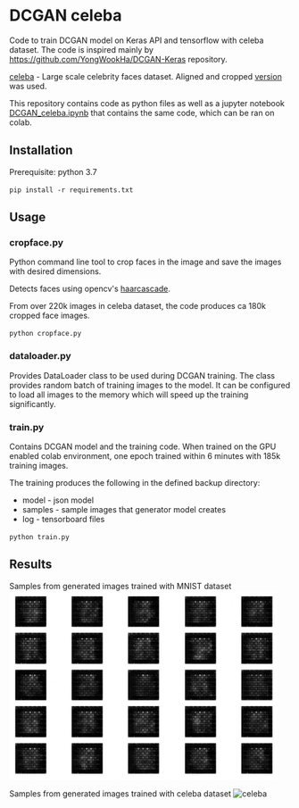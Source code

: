 # DCGAN celeba
Code to train DCGAN model on Keras API and tensorflow with celeba dataset. The code is inspired mainly by https://github.com/YongWookHa/DCGAN-Keras repository.

[celeba](http://mmlab.ie.cuhk.edu.hk/projects/CelebA.html) - Large scale celebrity faces dataset. Aligned and cropped [version](https://drive.google.com/drive/folders/0B7EVK8r0v71pTUZsaXdaSnZBZzg) was used.

This repository contains code as python files as well as a jupyter notebook [DCGAN_celeba.ipynb](DCGAN_celeba.ipynb) that contains the same code, which can be ran on colab.

## Installation
Prerequisite: python 3.7

`pip install -r requirements.txt`

## Usage

### cropface.py
Python command line tool to crop faces in the image and save the images with desired dimensions.

Detects faces using opencv's [haarcascade](https://github.com/opencv/opencv/blob/master/data/haarcascades/haarcascade_frontalface_default.xml).

From over 220k images in celeba dataset, the code produces ca 180k cropped face images.

`python cropface.py`

### dataloader.py
Provides DataLoader class to be used during DCGAN training. The class provides random batch of training images to the model. It can be configured to load all images to the memory which will speed up the training significantly.

### train.py
Contains DCGAN model and the training code. When trained on the GPU enabled colab environment, one epoch trained within 6 minutes with 185k training images.

The training produces the following in the defined backup directory:
- model - json model
- samples - sample images that generator model creates
- log - tensorboard files

`python train.py`

## Results
Samples from generated images trained with MNIST dataset
![mnist](gifs/mnist.gif)

Samples from generated images trained with celeba dataset
![celeba](gifs/celeba.gif)